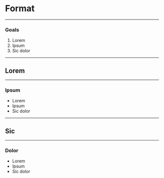 # Format

---

### Goals
1. Lorem
1. Ipsum
1. Sic dolor

---

## Lorem

---

### Ipsum
* Lorem
* Ipsum
* Sic dolor

---

## Sic


---

### Dolor
* Lorem
* Ipsum
* Sic dolor



